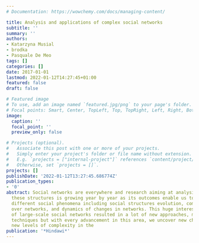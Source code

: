 ```yaml
---
# Documentation: https://wowchemy.com/docs/managing-content/

title: Analysis and applications of complex social networks
subtitle: ''
summary: ''
authors:
- Katarzyna Musial
- brodka
- Pasquale De Meo
tags: []
categories: []
date: 2017-01-01
lastmod: 2022-01-12T14:27:45+01:00
featured: false
draft: false

# Featured image
# To use, add an image named `featured.jpg/png` to your page's folder.
# Focal points: Smart, Center, TopLeft, Top, TopRight, Left, Right, BottomLeft, Bottom, BottomRight.
image:
  caption: ''
  focal_point: ''
  preview_only: false

# Projects (optional).
#   Associate this post with one or more of your projects.
#   Simply enter your project's folder or file name without extension.
#   E.g. `projects = ["internal-project"]` references `content/project/deep-learning/index.md`.
#   Otherwise, set `projects = []`.
projects: []
publishDate: '2022-01-12T13:27:45.686774Z'
publication_types:
- '0'
abstract: Social networks are everywhere and research aiming at analysing and understanding
  these structures is growing year by year as its outcomes enable us to understand
  different social phenomena including social structures evolution, communities, spread
  over networks, and dynamics of changes in networks. This huge interest in the analysis
  of large-scale social networks resulted in a lot of new approaches, methods, and
  techniques but with every advancement in this area, we uncover new challenges and
  new levels of complexity in the
publication: '*Hindawi*'
---
```

